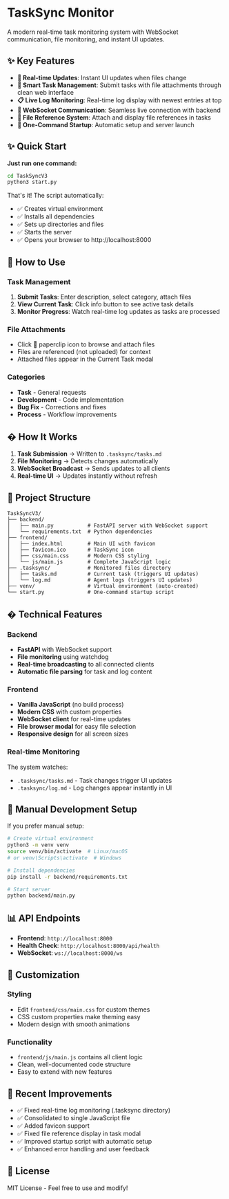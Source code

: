 # TaskSync Monitor

A modern real-time task monitoring system with WebSocket communication, file monitoring, and instant UI updates.

## ✨ Key Features

- **🔄 Real-time Updates**: Instant UI updates when files change
- **📝 Smart Task Management**: Submit tasks with file attachments through clean web interface
- **📋 Live Log Monitoring**: Real-time log display with newest entries at top
- **🔌 WebSocket Communication**: Seamless live connection with backend
- **📁 File Reference System**: Attach and display file references in tasks
- **🎯 One-Command Startup**: Automatic setup and server launch

## ✨ Quick Start

**Just run one command:**

```bash
cd TaskSyncV3
python3 start.py
```

That's it! The script automatically:
- ✅ Creates virtual environment
- ✅ Installs all dependencies
- ✅ Sets up directories and files
- ✅ Starts the server
- ✅ Opens your browser to http://localhost:8000

## 🎯 How to Use

### Task Management
1. **Submit Tasks**: Enter description, select category, attach files
2. **View Current Task**: Click info button to see active task details
3. **Monitor Progress**: Watch real-time log updates as tasks are processed

### File Attachments
- Click 📎 paperclip icon to browse and attach files
- Files are referenced (not uploaded) for context
- Attached files appear in the Current Task modal

### Categories
- **Task** - General requests
- **Development** - Code implementation
- **Bug Fix** - Corrections and fixes
- **Process** - Workflow improvements

## � How It Works

1. **Task Submission** → Written to `.tasksync/tasks.md`
2. **File Monitoring** → Detects changes automatically
3. **WebSocket Broadcast** → Sends updates to all clients
4. **Real-time UI** → Updates instantly without refresh

## 📁 Project Structure

```
TaskSyncV3/
├── backend/
│   ├── main.py           # FastAPI server with WebSocket support
│   └── requirements.txt  # Python dependencies
├── frontend/
│   ├── index.html        # Main UI with favicon
│   ├── favicon.ico       # TaskSync icon
│   ├── css/main.css      # Modern CSS styling
│   └── js/main.js        # Complete JavaScript logic
├── .tasksync/            # Monitored files directory
│   ├── tasks.md          # Current task (triggers UI updates)
│   └── log.md            # Agent logs (triggers UI updates)
├── venv/                 # Virtual environment (auto-created)
└── start.py              # One-command startup script
```

## �️ Technical Features

### Backend
- **FastAPI** with WebSocket support
- **File monitoring** using watchdog
- **Real-time broadcasting** to all connected clients
- **Automatic file parsing** for task and log content

### Frontend
- **Vanilla JavaScript** (no build process)
- **Modern CSS** with custom properties
- **WebSocket client** for real-time updates
- **File browser modal** for easy file selection
- **Responsive design** for all screen sizes

### Real-time Monitoring
The system watches:
- `.tasksync/tasks.md` - Task changes trigger UI updates
- `.tasksync/log.md` - Log changes appear instantly in UI

## 🔧 Manual Development Setup

If you prefer manual setup:

```bash
# Create virtual environment
python3 -m venv venv
source venv/bin/activate  # Linux/macOS
# or venv\Scripts\activate  # Windows

# Install dependencies
pip install -r backend/requirements.txt

# Start server
python backend/main.py
```

## 📊 API Endpoints

- **Frontend**: `http://localhost:8000`
- **Health Check**: `http://localhost:8000/api/health`
- **WebSocket**: `ws://localhost:8000/ws`

## 🎨 Customization

### Styling
- Edit `frontend/css/main.css` for custom themes
- CSS custom properties make theming easy
- Modern design with smooth animations

### Functionality
- `frontend/js/main.js` contains all client logic
- Clean, well-documented code structure
- Easy to extend with new features

## 🧹 Recent Improvements

- ✅ Fixed real-time log monitoring (.tasksync directory)
- ✅ Consolidated to single JavaScript file
- ✅ Added favicon support
- ✅ Fixed file reference display in task modal
- ✅ Improved startup script with automatic setup
- ✅ Enhanced error handling and user feedback

## 📄 License

MIT License - Feel free to use and modify!
